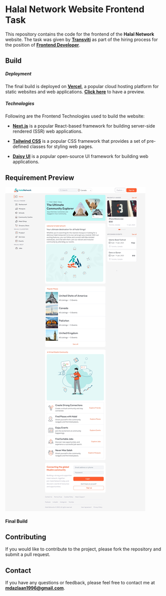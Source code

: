 # Halal Network Website Frontend Task

This repository contains the code for the frontend of the **Halal Network** website. The task was given by **[Transviti](https://transviti.com/ "Transviti")** as part of the hiring process for the position of **[Frontend Developer](https://www.google.com/search?q=frontend+developer "Frontend Developer")**.

## Build

##### Deployment

The final build is deployed on **[Vercel](https://vercel.com/ "Vercel")**, a popular cloud hosting platform for static websites and web applications. **[Click here](https://transviti-halal-network.vercel.app/ "Click here")** to have a preview.

##### Technologies

Following are the Frontend Technologies used to build the website:

- **[Next.js](https://nextjs.org/ "Next.js")** is a popular React-based framework for building server-side rendered (SSR) web applications.

- **[Tailwind CSS](https://tailwindcss.com/ "Tailwind CSS")** is a popular CSS framework that provides a set of pre-defined classes for styling web pages.

- **[Daisy UI](https://daisyui.com/ "Daisy UI")** is a popular open-source UI framework for building web applications.

## Requirement Preview

[![](./public/homepage_design_preview.jpg)](https://transviti-halal-network.vercel.app/)

#### Final Build

## Contributing

If you would like to contribute to the project, please fork the repository and submit a pull request.

## Contact

If you have any questions or feedback, please feel free to contact me at **[mdazlaan1996@gmail.com](mailto:mdazlaan1996@gmail.com "mdazlaan1996@gmail.com")**.
